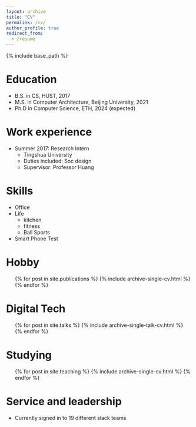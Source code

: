 ```yaml
---
layout: archive
title: "CV"
permalink: /cv/
author_profile: true
redirect_from:
  - /resume
---
```


{% include base_path %}

Education
======
* B.S. in CS, HUST, 2017
* M.S. in Computer Architecture, Beijing University, 2021
* Ph.D in Computer Science, ETH, 2024 (expected)

Work experience
======
* Summer 2017: Research Intern
  * Tingshua University
  * Duties included: Soc design
  * Supervisor: Professor Huang
  
Skills
======
* Office 
* Life
  * kitchen
  * fitness
  * Ball Sports
* Smart Phone Test

Hobby
======
  <ul>{% for post in site.publications %}
    {% include archive-single-cv.html %}
  {% endfor %}</ul>
  
Digital Tech
======
  <ul>{% for post in site.talks %}
    {% include archive-single-talk-cv.html %}
  {% endfor %}</ul>
  
Studying
======
  <ul>{% for post in site.teaching %}
    {% include archive-single-cv.html %}
  {% endfor %}</ul>
  
Service and leadership
======
* Currently signed in to 19 different slack teams
